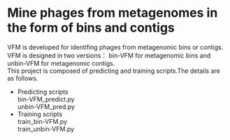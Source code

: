 # Mine phages from metagenomes in the form of bins and contigs  

VFM is developed for identifing phages from metagenomic bins or contigs. VFM is designed in two versions： bin-VFM for metagenomic bins and unbin-VFM for metagenomic contigs.  
This project is composed of predicting and training scripts.The details are as follows.
* Predicting scripts    
bin-VFM_predict.py    
unbin-VFM_pred.py
* Training scripts  
train_bin-VFM.py  
train_unbin-VFM.py
